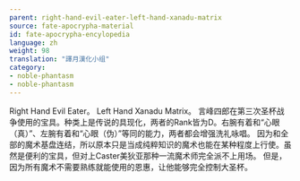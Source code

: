 ```yaml
---
parent: right-hand-evil-eater-left-hand-xanadu-matrix
source: fate-apocrypha-material
id: fate-apocrypha-encylopedia
language: zh
weight: 98
translation: "譯月漢化小组"
category:
- noble-phantasm
- noble-phantasm
---
```


Right Hand Evil Eater。
Left Hand Xanadu Matrix。
言峰四郎在第三次圣杯战争使用的宝具。种类上是传说的具现化，两者的Rank皆为D。右腕有着和“心眼（真）”、左腕有着和“心眼（伪）”等同的能力，两者都会增强洗礼咏唱。
因为和全部的魔术基盘连结，所以原本只是当成纯粹知识的魔术也能在某种程度上行使。虽然是便利的宝具，但对上Caster美狄亚那种一流魔术师完全派不上用场。
但是，因为所有魔术不需要熟练就能使用的恩惠，让他能够完全控制大圣杯。
